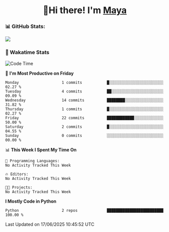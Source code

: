  <h1 align="center">👋Hi there! I'm <a href="https://liumyblog.cn">Maya</a></h1>

### 📊 GitHub Stats:
<p href="https://github.com/anuraghazra/github-readme-stats">
<img align="left" src="https://github-readme-stats.vercel.app/api?username=liumy-lay&show_icons=true&title_color=ffffff&icon_color=ffffff&text_color=ffffff&bg_color=D80835&hide_title=true" />
</p>
<br clear="left"/>

### 🚀 Wakatime Stats
<!--START_SECTION:waka-->
![Code Time](http://img.shields.io/badge/Code%20Time-181%20hrs%2015%20mins-blue)

📅 **I'm Most Productive on Friday** 

```text
Monday                   1 commits           █░░░░░░░░░░░░░░░░░░░░░░░░   02.27 % 
Tuesday                  4 commits           ██░░░░░░░░░░░░░░░░░░░░░░░   09.09 % 
Wednesday                14 commits          ████████░░░░░░░░░░░░░░░░░   31.82 % 
Thursday                 1 commits           █░░░░░░░░░░░░░░░░░░░░░░░░   02.27 % 
Friday                   22 commits          ████████████░░░░░░░░░░░░░   50.00 % 
Saturday                 2 commits           █░░░░░░░░░░░░░░░░░░░░░░░░   04.55 % 
Sunday                   0 commits           ░░░░░░░░░░░░░░░░░░░░░░░░░   00.00 % 
```


📊 **This Week I Spent My Time On** 

```text
💬 Programming Languages: 
No Activity Tracked This Week

🔥 Editors: 
No Activity Tracked This Week

🐱‍💻 Projects: 
No Activity Tracked This Week
```

**I Mostly Code in Python** 

```text
Python                   2 repos             █████████████████████████   100.00 % 
```




 Last Updated on 17/06/2025 10:45:52 UTC
<!--END_SECTION:waka-->
